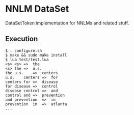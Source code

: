NNLM DataSet
============

DataSetToken implementation for NNLMs and related stuff.

Execution
---------

```
$ . configure.sh
$ make && sudo make install
$ lua test/test.lua
<s>	<s>	=>	the
<s>	the	=>	u.s.
the	u.s.	=>	centers
u.s.	centers	=>	for
centers	for	=>	disease
for	disease	=>	control
disease	control	=>	and
control	and	=>	prevention
and	prevention	=>	in
prevention	in	=>	atlanta
...
```
